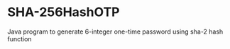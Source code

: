 SHA-256HashOTP
============

Java program to generate 6-integer one-time password using sha-2 hash function
